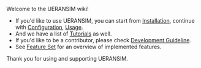 Welcome to the UERANSIM wiki!

- If you'd like to use UERANSIM, you can start from [Installation](Installation), continue with [Configuration](Configuration), [Usage](Usage).
- And we have a list of [Tutorials](Tutorials) as well.
- If you'd like to be a contributor, please check [Development Guideline](Development-Guideline).
- See [Feature Set](Feature-Set) for an overview of implemented features.

Thank you for using and supporting UERANSIM.